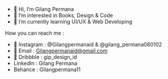 - 👋 Hi, I’m Gilang Permana
- 👀 I’m interested in Books, Design & Code
- 🌱 I’m currently learning UI/UX & Web Developing

How you can reach me :
- 📸 Instagram : @Gilangpermanaid & @gilang_permana080102 
- 📮 Email : Gilangpermanaid@gmail.com
- 🏀 Dribbble : gip_design_id
- LinkedIn : Gilang Permana
- Behance : Gilangpermana11


